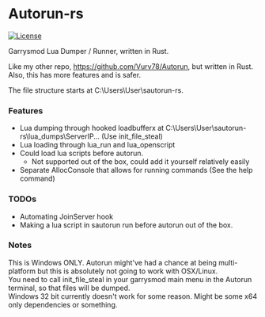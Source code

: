 # Autorun-rs
[![License](https://img.shields.io/badge/License-Apache%202.0-blue.svg)](https://opensource.org/licenses/Apache-2.0)

Garrysmod Lua Dumper / Runner, written in Rust.

Like my other repo, https://github.com/Vurv78/Autorun, but written in Rust.  
Also, this has more features and is safer.

The file structure starts at C:\Users\User\sautorun-rs\.

### Features
* Lua dumping through hooked loadbufferx at C:\Users\User\sautorun-rs\lua_dumps\ServerIP\... (Use init_file_steal)
* Lua loading through lua_run and lua_openscript
* Could load lua scripts before autorun.
  * Not supported out of the box, could add it yourself relatively easily
* Separate AllocConsole that allows for running commands (See the help command)

### TODOs
* Automating JoinServer hook
* Making a lua script in sautorun run before autorun out of the box.

### Notes
This is Windows ONLY. Autorun might've had a chance at being multi-platform but this is absolutely not going to work with OSX/Linux.  
You need to call init_file_steal in your garrysmod main menu in the Autorun terminal, so that files will be dumped.  
Windows 32 bit currently doesn't work for some reason. Might be some x64 only dependencies or something.